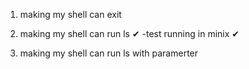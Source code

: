 1. making my shell can exit 

2. making my shell can run ls ✔ 
    -test running in minix ✔

3. making my shell can run ls with paramerter 
